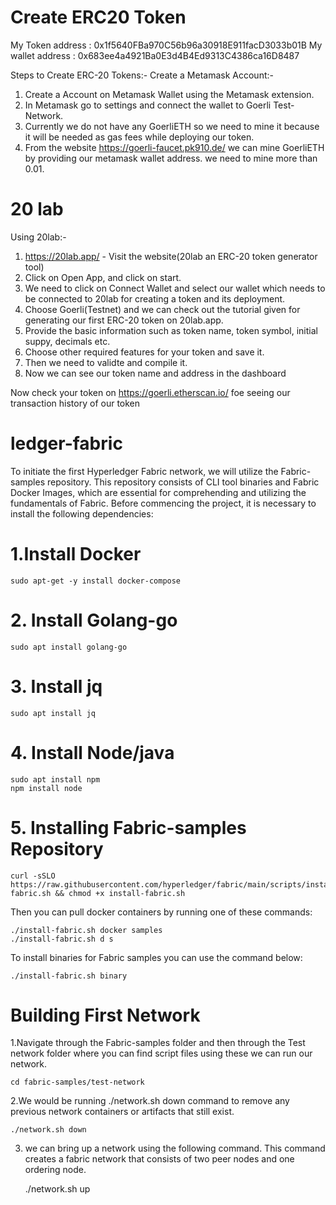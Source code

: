 # Create ERC20 Token

My Token address : 0x1f5640FBa970C56b96a30918E911facD3033b01B
My wallet address : 0x683ee4a4921Ba0E3d4B4Ed9313C4386ca16D8487  

Steps to Create ERC-20 Tokens:-
Create a Metamask Account:-
1) Create a Account on Metamask Wallet using the Metamask extension.
2) In Metamask go to settings and connect the wallet to Goerli Test-Network.
3) Currently we do not have any GoerliETH so we need to mine it because it will be needed as gas fees while deploying our token.
4) From the website https://goerli-faucet.pk910.de/ we can mine GoerliETH by providing our metamask wallet address. we need to mine more than 0.01.

# 20 lab

Using 20lab:-
1) https://20lab.app/ - Visit the website(20lab an ERC-20 token generator tool)
2) Click on Open App, and click on start.
3) We need to click on Connect Wallet and select our wallet which needs to be connected to 20lab for creating a token and its deployment.
4) Choose Goerli(Testnet) and we can check out the tutorial given for generating our first ERC-20 token on 20lab.app.
5) Provide the basic information such as token name, token symbol, initial suppy, decimals etc.
6) Choose other required features for your token and save it.
7) Then we need to validte and compile it.
8) Now we can see our token name and address in the dashboard

Now check your token on https://goerli.etherscan.io/ foe seeing our transaction history of our token

# ledger-fabric
To initiate the first Hyperledger Fabric network, we will utilize the Fabric-samples repository. This repository consists of CLI tool binaries and Fabric Docker Images, which are essential for comprehending and utilizing the fundamentals of Fabric. Before commencing the project, it is necessary to install the following dependencies:

# 1.Install Docker

    sudo apt-get -y install docker-compose

# 2. Install Golang-go

    sudo apt install golang-go

# 3. Install jq

    sudo apt install jq

# 4. Install Node/java

    sudo apt install npm
    npm install node

# 5. Installing Fabric-samples Repository

    curl -sSLO https://raw.githubusercontent.com/hyperledger/fabric/main/scripts/install-fabric.sh && chmod +x install-fabric.sh
    
Then you can pull docker containers by running one of these commands:

    ./install-fabric.sh docker samples
    ./install-fabric.sh d s 

To install binaries for Fabric samples you can use the command below:

    ./install-fabric.sh binary
    
# Building First Network

1.Navigate through the Fabric-samples folder and then through the Test network folder where you can find script files using these we can run our network.

    cd fabric-samples/test-network

2.We would be running ./network.sh down command to remove any previous network containers or artifacts that still exist. 

    ./network.sh down

3.  we can bring up a network using the following command. This command creates a fabric network that consists of two peer nodes and one ordering node.

    ./network.sh up
